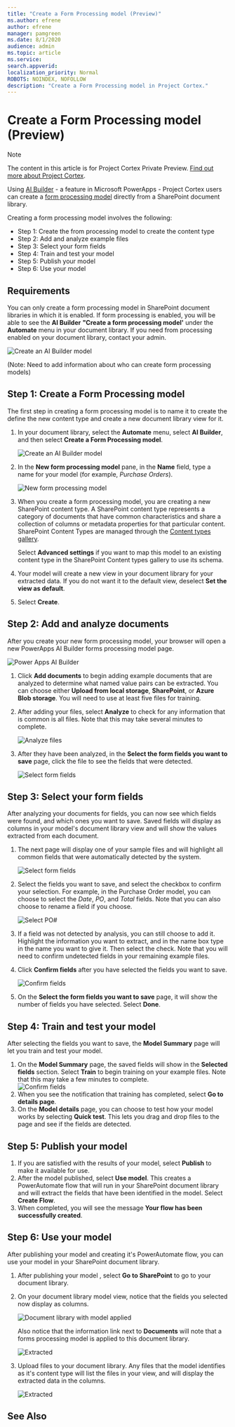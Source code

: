 ```yaml
---
title: "Create a Form Processing model (Preview)"
ms.author: efrene
author: efrene
manager: pamgreen
ms.date: 8/1/2020
audience: admin
ms.topic: article
ms.service: 
search.appverid: 
localization_priority: Normal
ROBOTS: NOINDEX, NOFOLLOW
description: "Create a Form Processing model in Project Cortex."
---
```


# Create a Form Processing model (Preview)

> [!Note] 
> The content in this article is for Project Cortex Private Preview. [Find out more about Project Cortex](https://aka.ms/projectcortex).

Using [AI Builder](https://docs.microsoft.com/ai-builder/overview) - a feature in Microsoft PowerApps - Project Cortex users can create a [form processing model](form-processing-overview.md) directly from a SharePoint document library. 

Creating a form processing model involves the following:
 - Step 1: Create the from processing model to create the content type
 - Step 2: Add and analyze example files
 - Step 3: Select your form fields
 - Step 4: Train and test your model
 - Step 5: Publish your model
 - Step 6: Use your model


## Requirements

You can only create a form processing model in SharePoint document libraries in which it is enabled. If form processing is enabled, you will be able to see the **AI Builder** **"Create a form processing model'** under the **Automate** menu in your document library.  If you need from processing enabled on your document library, contact your admin.

 ![Create an AI Builder model](../media/content-understanding/create-ai-builder-model.png)</br>

(Note: Need to add information about who can create form processing models)


## Step 1: Create a Form Processing model

The first step in creating a form processing model is to name it to create the define the new content type and create a new document library view for it.

1. In your document library, select the **Automate** menu, select **AI Builder**, and then select **Create a Form Processing model**.

    ![Create an AI Builder model](../media/content-understanding/create-ai-builder-model.png)</br>
2. In the **New form processing model** pane, in the  **Name** field, type a name for your model (for example, *Purchase Orders*).

    ![New form processing model](../media/content-understanding/new-form-model.png)</br> 

3. When you create a form processing model, you are creating a new SharePoint content type. A SharePoint content type represents a category of documents that have common characteristics and share a collection of columns or metadata properties for that particular content. SharePoint Content Types are managed through the [Content types gallery]().

    Select **Advanced settings** if you want to map this model to an existing content type in the SharePoint Content types gallery to use its schema. 

4. Your model will create a new view in your document library for your extracted data. If you do not want it to the default view, deselect **Set the view as default**.
5. Select **Create**.


## Step 2: Add and analyze documents

After you create your new form processing model, your browser will open a new PowerApps AI Builder forms processing model page. </br>

   ![Power Apps AI Builder](../media/content-understanding/powerapps.png)</br> 
 

1. Click **Add documents** to begin adding example documents that are analyzed to determine what named value pairs can be extracted. You can choose either **Upload from local storage**, **SharePoint**, or **Azure Blob storage**. You will need to use at least five files for training.
2. After adding your files, select **Analyze** to check for any information that is common is all files. Note that this may take several minutes to complete.</br> 
 
    ![Analyze files](../media/content-understanding/analyze.png)</br> 

3. After they have been analyzed, in the **Select the form fields you want to save** page, click the file to see the fields that were detected.</br>

    ![Select form fields](../media/content-understanding/select-form-fields.png)</br> 

## Step 3: Select your form fields

After analyzing your documents for fields, you can now see which fields were found, and which ones you want to save. Saved fields will display as columns in your model's document library view and will show the values extracted from each document.

1. The next page will display one of your sample files and will highlight all common fields that were automatically detected by the system. </br>

    ![Select form fields](../media/content-understanding/select-fields-page.png)</br> 

2. Select the fields you want to save, and select the checkbox to confirm your selection. For example, in the Purchase Order model, you can choose to select the *Date*, *PO*, and *Total* fields.  Note that you can also choose to rename a field if you choose. </br>

    ![Select PO#](../media/content-understanding/po.png)</br> 

3. If a field was not detected by analysis, you can still choose to add it. Highlight the information you want to extract, and in the name box type in the name you want to give it. Then select the check. Note that you will need to confirm undetected fields in your remaining example files.
4. Click **Confirm fields** after you have selected the fields you want to save. </br>
 
    ![Confirm fields](../media/content-understanding/confirm-fields.png)</br> 
 
5. On the **Select the form fields you want to save** page, it will show the number of fields you have selected. Select **Done**.

## Step 4: Train and test your model

After selecting the fields you want to save, the **Model Summary** page will let you train and test your model.

1. On the **Model Summary** page, the saved fields will show in the **Selected fields** section. Select **Train** to begin training on your example files. Note that this may take a few minutes to complete.</br>
    ![Confirm fields](../media/content-understanding/select-fields-train.png)</br> 
2. When you see the notification that training has completed, select **Go to details page**. 
3. On the **Model details** page, you can choose to test how your model works by selecting **Quick test**. This lets you drag and drop files to the page and see if the fields are detected.

## Step 5: Publish your model



1. If you are satisfied with the results of your model, select **Publish** to make it available for use.
2. After the model published, select **Use model**. This creates a PowerAutomate flow that will run in your SharePoint document library and will extract the fields that have been identified in the model. Select **Create Flow**.  
3. When completed, you will see the message **Your flow has been successfully created**.
 
 
## Step 6: Use your model

After publishing your model and creating it's PowerAutomate flow, you can use your model in your SharePoint document library.

1. After publishing your model , select **Go to SharePoint** to go to your document library.
2. On your document library model view, notice that the fields you selected now display as columns.</br>

    ![Document library with model applied](../media/content-understanding/doc-lib-view.png)</br> 

    Also notice that the information link next to **Documents** will note that a forms processing model is applied to this document library.

    ![Extracted](../media/content-understanding/info-button.png)</br>  

3. Upload files to your document library. Any files that the model identifies as it's content type will list the files in your view, and will display the extracted data in the columns.</br>

    ![Extracted](../media/content-understanding/doc-lib-done.png)</br>  



## See Also
  




